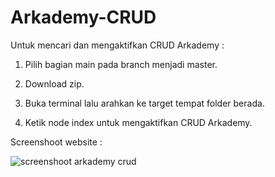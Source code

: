 # Arkademy-CRUD

Untuk mencari dan mengaktifkan CRUD Arkademy :

1. Pilih bagian main pada branch menjadi master.

2. Download zip.

3. Buka terminal lalu arahkan ke target tempat folder berada.

4. Ketik node index untuk mengaktifkan CRUD Arkademy.


Screenshoot website :

![screenshoot arkademy crud](https://user-images.githubusercontent.com/63708360/99141887-27c8b100-2682-11eb-8388-88edaf57304d.JPG)



